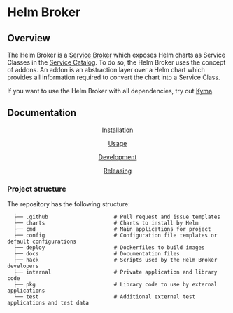 # Helm Broker

## Overview

The Helm Broker is a [Service Broker](https://kyma-project.io/docs/master/components/service-catalog/#service-brokers-overview) which exposes Helm charts as Service Classes in the [Service Catalog](https://kyma-project.io/docs/master/components/service-catalog/#overview-overview). To do so, the Helm Broker uses the concept of addons. An addon is an abstraction layer over a Helm chart which provides all information required to convert the chart into a Service Class.

If you want to use the Helm Broker with all dependencies, try out [Kyma](https://kyma-project.io/).

## Documentation

<center>

[Installation](https://github.com/kyma-project/helm-broker/blob/master/docs/installation.md)

[Usage](https://github.com/kyma-project/helm-broker/blob/master/docs/usage.md)

[Development](https://github.com/kyma-project/helm-broker/blob/master/docs/development.md)

[Releasing](https://github.com/kyma-project/helm-broker/blob/master/docs/releasing.md)

</center>

### Project structure

The repository has the following structure:

```
  ├── .github                     # Pull request and issue templates    
  ├── charts                      # Charts to install by Helm
  ├── cmd                         # Main applications for project                                     
  ├── config                      # Configuration file templates or default configurations
  ├── deploy                      # Dockerfiles to build images
  ├── docs                        # Documentation files
  ├── hack                        # Scripts used by the Helm Broker developers
  ├── internal                    # Private application and library code
  ├── pkg                         # Library code to use by external applications
  └── test                        # Additional external test applications and test data
```
